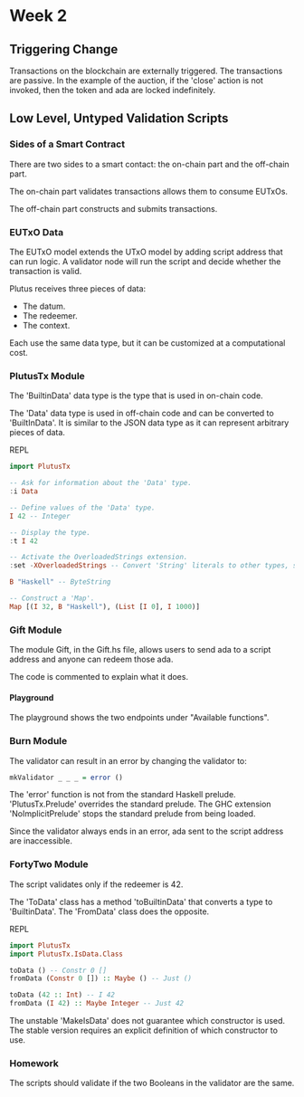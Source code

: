 # Week 2

## Triggering Change

Transactions on the blockchain are externally triggered. The transactions are passive. In the example of the auction, if the 'close' action is not invoked, then the token and ada are locked indefinitely.

## Low Level, Untyped Validation Scripts

### Sides of a Smart Contract

There are two sides to a smart contact: the on-chain part and the off-chain part.

The on-chain part validates transactions allows them to consume EUTxOs.

The off-chain part constructs and submits transactions.

### EUTxO Data

The EUTxO model extends the UTxO model by adding script address that can run logic. A validator node will run the script and decide whether the transaction is valid.

Plutus receives three pieces of data:

* The datum.
* The redeemer.
* The context.

Each use the same data type, but it can be customized at a computational cost.

### PlutusTx Module

The 'BuiltinData' data type is the type that is used in on-chain code.

The 'Data' data type is used in off-chain code and can be converted to 'BuiltInData'. It is similar to the JSON data type as it can represent arbitrary pieces of data.

REPL

```hs
import PlutusTx

-- Ask for information about the 'Data' type.
:i Data

-- Define values of the 'Data' type.
I 42 -- Integer

-- Display the type.
:t I 42

-- Activate the OverloadedStrings extension.
:set -XOverloadedStrings -- Convert 'String' literals to other types, such as the 'ByteString' type.

B "Haskell" -- ByteString

-- Construct a 'Map'.
Map [(I 32, B "Haskell"), (List [I 0], I 1000)]
```

### Gift Module

The module Gift, in the Gift.hs file, allows users to send ada to a script address and anyone can redeem those ada.

The code is commented to explain what it does.

#### Playground

The playground shows the two endpoints under "Available functions".

### Burn Module

The validator can result in an error by changing the validator to:

```hs
mkValidator _ _ _ = error ()
```

The 'error' function is not from the standard Haskell prelude. 'PlutusTx.Prelude' overrides the standard prelude. The GHC extension 'NoImplicitPrelude' stops the standard prelude from being loaded.

Since the validator always ends in an error, ada sent to the script address are inaccessible.

### FortyTwo Module

The script validates only if the redeemer is 42.

The 'ToData' class has a method 'toBuiltinData' that converts a type to 'BuiltinData'.
The 'FromData' class does the opposite.

REPL

```hs
import PlutusTx
import PlutusTx.IsData.Class

toData () -- Constr 0 []
fromData (Constr 0 []) :: Maybe () -- Just ()

toData (42 :: Int) -- I 42
fromData (I 42) :: Maybe Integer -- Just 42
```

The unstable 'MakeIsData' does not guarantee which constructor is used. The stable version requires an explicit definition of which constructor to use.

### Homework

The scripts should validate if the two Booleans in the validator are the same.
